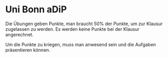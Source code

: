 # Uni Bonn aDiP

Die Übungen geben Punkte, man braucht 50% der Punkte,
um zur Klausur zugelassen zu werden.
Es werden keine Punkte bei der Klausur angerechnet.

Um die Punkte zu kriegen, muss man anwesend sein und
die Aufgaben präsentieren können.
